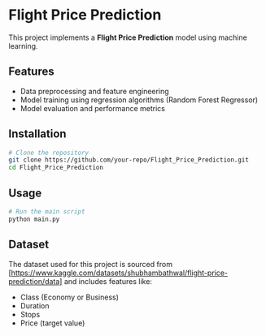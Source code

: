 # Flight Price Prediction

This project implements a **Flight Price Prediction** model using machine learning.

## Features
- Data preprocessing and feature engineering
- Model training using regression algorithms (Random Forest Regressor)
- Model evaluation and performance metrics
  

## Installation
```bash
# Clone the repository
git clone https://github.com/your-repo/Flight_Price_Prediction.git
cd Flight_Price_Prediction


```

## Usage
```python
# Run the main script
python main.py
```

## Dataset
The dataset used for this project is sourced from [https://www.kaggle.com/datasets/shubhambathwal/flight-price-prediction/data] and includes features like:
- Class (Economy or Business)
- Duration
- Stops
- Price (target value)
  

